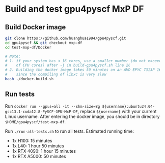 # Build and test gpu4pyscf MxP DF

## Build Docker image

```bash
git clone https://github.com/huanghua1994/gpu4pyscf.git
cd gpu4pyscf && git checkout mxp-df
cd test-mxp-df/Docker

# Note: 
# 1. if your system has < 16 cores, use a smaller number (do not exceed the number
#    of CPU cores) after -j in build-gpu4pyscf.sh line 26
# 2. Building the docker image takes 50 minutes on an AMD EPYC 7313P 16-core CPU,
#    since the compiling of libxc is very slow
bash ./docker-build.sh
```

## Run tests

Run `docker run --gpus=all -it --shm-size=8g ${username}:ubuntu24.04-gcc13.1-cuda12.8-PySCF-GPU-MxP-DF`, replace `${username}` with your current Linux username. After entering the docker image, you should be in directory `$HOME/gpu4pyscf/test-mxp-df`.

Run `./run-all-tests.sh` to run all tests. Estimated running time:

* 1x H100: 15 minutes
* 1x L40: 1 hour 50 minutes
* 1x RTX 4090: 1 hour 15 minutes
* 1x RTX A5000: 50 minutes
